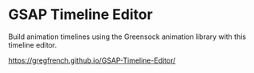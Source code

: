 # GSAP Timeline Editor

Build animation timelines using the Greensock animation library with this timeline editor.

https://gregfrench.github.io/GSAP-Timeline-Editor/
